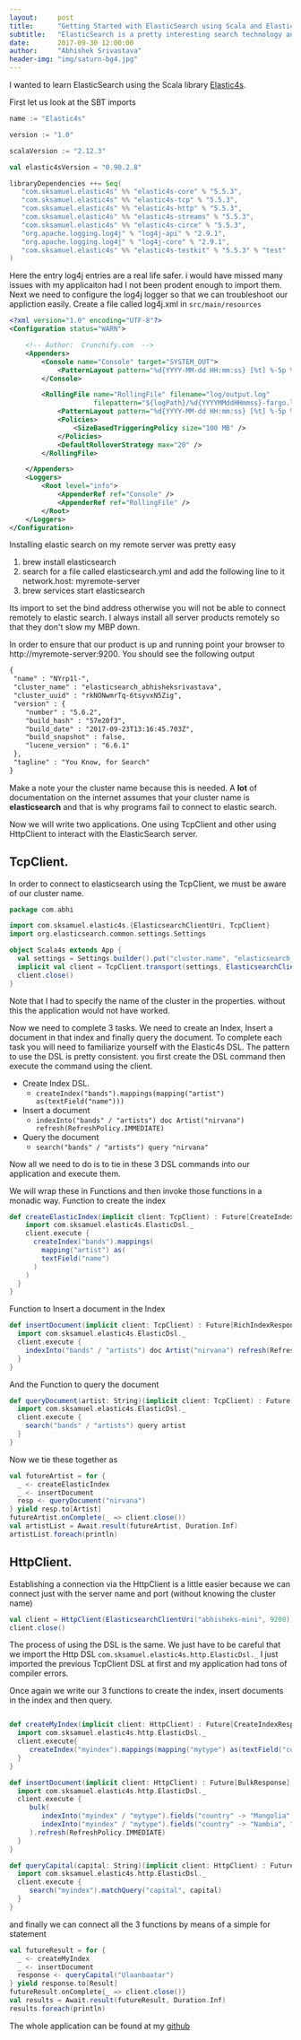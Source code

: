 ```yaml
---
layout:     post
title:      "Getting Started with ElasticSearch using Scala and Elastic4s"
subtitle:   "ElasticSearch is a pretty interesting search technology and I wanted to see how can Scala applicaitons leaverage the power of Elastic Search"
date:       2017-09-30 12:00:00
author:     "Abhishek Srivastava"
header-img: "img/saturn-bg4.jpg"
---
```


I wanted to learn ElasticSearch using the Scala library [Elastic4s](https://github.com/sksamuel/elastic4s). 

First let us look at the SBT imports

```scala
name := "Elastic4s"

version := "1.0"

scalaVersion := "2.12.3"

val elastic4sVersion = "0.90.2.8"

libraryDependencies ++= Seq(
   "com.sksamuel.elastic4s" %% "elastic4s-core" % "5.5.3",
   "com.sksamuel.elastic4s" %% "elastic4s-tcp" % "5.5.3",
   "com.sksamuel.elastic4s" %% "elastic4s-http" % "5.5.3",
   "com.sksamuel.elastic4s" %% "elastic4s-streams" % "5.5.3",
   "com.sksamuel.elastic4s" %% "elastic4s-circe" % "5.5.3",
   "org.apache.logging.log4j" % "log4j-api" % "2.9.1",
   "org.apache.logging.log4j" % "log4j-core" % "2.9.1",
   "com.sksamuel.elastic4s" %% "elastic4s-testkit" % "5.5.3" % "test"
)
``` 

Here the entry log4j entries are a real life safer. i would have missed many issues with my applicaiton had I not been prodent enough to import them. Next we need to configure the log4j logger so that we can troubleshoot our appliction easily. Create a file called log4j.xml in `src/main/resources`

```xml
<?xml version="1.0" encoding="UTF-8"?>
<Configuration status="WARN">

    <!-- Author:  Crunchify.com  -->
    <Appenders>
        <Console name="Console" target="SYSTEM_OUT">
            <PatternLayout pattern="%d{YYYY-MM-dd HH:mm:ss} [%t] %-5p %c{1}:%L - %msg%n" />
        </Console>

        <RollingFile name="RollingFile" filename="log/output.log"
                     filepattern="${logPath}/%d{YYYYMMddHHmmss}-fargo.log">
            <PatternLayout pattern="%d{YYYY-MM-dd HH:mm:ss} [%t] %-5p %c{1}:%L - %msg%n" />
            <Policies>
                <SizeBasedTriggeringPolicy size="100 MB" />
            </Policies>
            <DefaultRolloverStrategy max="20" />
        </RollingFile>

    </Appenders>
    <Loggers>
        <Root level="info">
            <AppenderRef ref="Console" />
            <AppenderRef ref="RollingFile" />
        </Root>
    </Loggers>
</Configuration>
```

Installing elastic search on my remote server was pretty easy

1. brew install elasticsearch
2. search for a file called elasticsearch.yml and add the following line to it
   network.host: myremote-server
3. brew services start elasticsearch

Its import to set the bind address otherwise you will not be able to connect remotely to elastic search. I always install all server products remotely so that they don't slow my MBP down.

 In order to ensure that our product is up and running point your browser to http://myremote-server:9200. You should see the following output

 ```txt
 {
  "name" : "NYrp1l-",
  "cluster_name" : "elasticsearch_abhisheksrivastava",
  "cluster_uuid" : "rkNONwmrTq-6tsyvxN5Zig",
  "version" : {
     "number" : "5.6.2",
     "build_hash" : "57e20f3",
     "build_date" : "2017-09-23T13:16:45.703Z",
     "build_snapshot" : false,
     "lucene_version" : "6.6.1"
  },
  "tagline" : "You Know, for Search"
}
```
 
Make a note your the cluster name because this is needed. A **lot** of documentation on the internet assumes that your cluster name is **elasticsearch** and that is why programs fail to connect to elastic search.


Now we will write two applications. One using TcpClient and other using HttpClient to interact with the ElasticSearch server.

## TcpClient.

In order to connect to elasticsearch using the TcpClient, we must be aware of our cluster name. 

```scala
package com.abhi

import com.sksamuel.elastic4s.{ElasticsearchClientUri, TcpClient}
import org.elasticsearch.common.settings.Settings

object Scala4s extends App {
  val settings = Settings.builder().put("cluster.name", "elasticsearch_abhisheksrivastava").build()
  implicit val client = TcpClient.transport(settings, ElasticsearchClientUri("elasticsearch://abhisheks-mini:9300"))
  client.close()
}
```

Note that I had to specify the name of the cluster in the properties. without this the application would not have worked.

Now we need to complete 3 tasks. We need to create an Index, Insert a document in that index and finally query the document. To complete each task you will need to familiarize yourself with the Elastic4s DSL. The pattern to use the DSL is pretty consistent. you first create the DSL command then execute the command using the client.

* Create Index DSL.
  - ```createIndex("bands").mappings(mapping("artist") as(textField("name")))```
* Insert a document
  - ```indexInto("bands" / "artists") doc Artist("nirvana") refresh(RefreshPolicy.IMMEDIATE)```
* Query the document
  - ```search("bands" / "artists") query "nirvana"```

 Now all we need to do is to tie in these 3 DSL commands into our application and execute them.

We will wrap these in Functions and then invoke those functions in a monadic way. Function to create the index

```scala
def createElasticIndex(implicit client: TcpClient) : Future[CreateIndexResponse] = {
    import com.sksamuel.elastic4s.ElasticDsl._
    client.execute {
      createIndex("bands").mappings(
        mapping("artist") as(
        textField("name")
      )
    )
  }
}

```

Function to Insert a document in the Index

```scala
def insertDocument(implicit client: TcpClient) : Future[RichIndexResponse] = {
  import com.sksamuel.elastic4s.ElasticDsl._
  client.execute {
    indexInto("bands" / "artists") doc Artist("nirvana") refresh(RefreshPolicy.IMMEDIATE)
  }
}
```

And the Function to query the document

```scala
def queryDocument(artist: String)(implicit client: TcpClient) : Future[RichSearchResponse] = {
  import com.sksamuel.elastic4s.ElasticDsl._
  client.execute {
    search("bands" / "artists") query artist
  }
}
```

Now we tie these together as 

```scala
val futureArtist = for {
  _ <- createElasticIndex
  _ <- insertDocument
  resp <- queryDocument("nirvana")
} yield resp.to[Artist]
futureArtist.onComplete(_ => client.close())
val artistList = Await.result(futureArtist, Duration.Inf)
artistList.foreach(println)
```


## HttpClient.

Establishing a connection via the HttpClient is a little easier because we can connect just with the server name and port (without knowing the cluster name)


```scala
val client = HttpClient(ElasticsearchClientUri("abhisheks-mini", 9200))
client.close()
```


The process of using the DSL is the same. We just have to be careful that we import the Http DSL `com.sksamuel.elastic4s.http.ElasticDsl._` I just imported the previous TcpClient DSL at first and my application had tons of compiler errors. 

Once again we write our 3 functions to create the index, insert documents in the index and then query.

```scala

def createMyIndex(implicit client: HttpClient) : Future[CreateIndexResponse] = {
  import com.sksamuel.elastic4s.http.ElasticDsl._
  client.execute{
     createIndex("myindex").mappings(mapping("mytype") as(textField("country"), textField("capital")))
  }
}

def insertDocument(implicit client: HttpClient) : Future[BulkResponse] = {
  import com.sksamuel.elastic4s.http.ElasticDsl._
  client.execute {
     bulk(
        indexInto("myindex" / "mytype").fields("country" -> "Mangolia", "capital" -> "Ulaanbaatar"),
        indexInto("myindex" / "mytype").fields("country" -> "Nambia", "capital" -> "Windhoek")
     ).refresh(RefreshPolicy.IMMEDIATE)
  }
}

def queryCapital(capital: String)(implicit client: HttpClient) : Future[SearchResponse] = {
  import com.sksamuel.elastic4s.http.ElasticDsl._
  client.execute {
     search("myindex").matchQuery("capital", capital)
  }
}
```

and finally we can connect all the 3 functions by means of a simple for statement

```scala
val futureResult = for {
  _ <- createMyIndex
  _ <- insertDocument
  response <- queryCapital("Ulaanbaatar")
} yield response.to[Result]
futureResult.onComplete{_ => client.close()}
val results = Await.result(futureResult, Duration.Inf)
results.foreach(println)
```
The whole application can be found at my [github](https://github.com/abhsrivastava/Elastic4sTest)